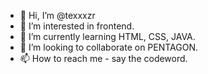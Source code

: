 - 👋 Hi, I’m @texxxzr
- 👀 I’m interested in frontend.
- 🌱 I’m currently learning HTML, CSS, JAVA.
- 💞️ I’m looking to collaborate on PENTAGON.
- 📫 How to reach me - say the codeword.

<!---
texxxzr/texxxzr is a ✨ special ✨ repository because its `README.md` (this file) appears on your GitHub profile.
You can click the Preview link to take a look at your changes.
--->
